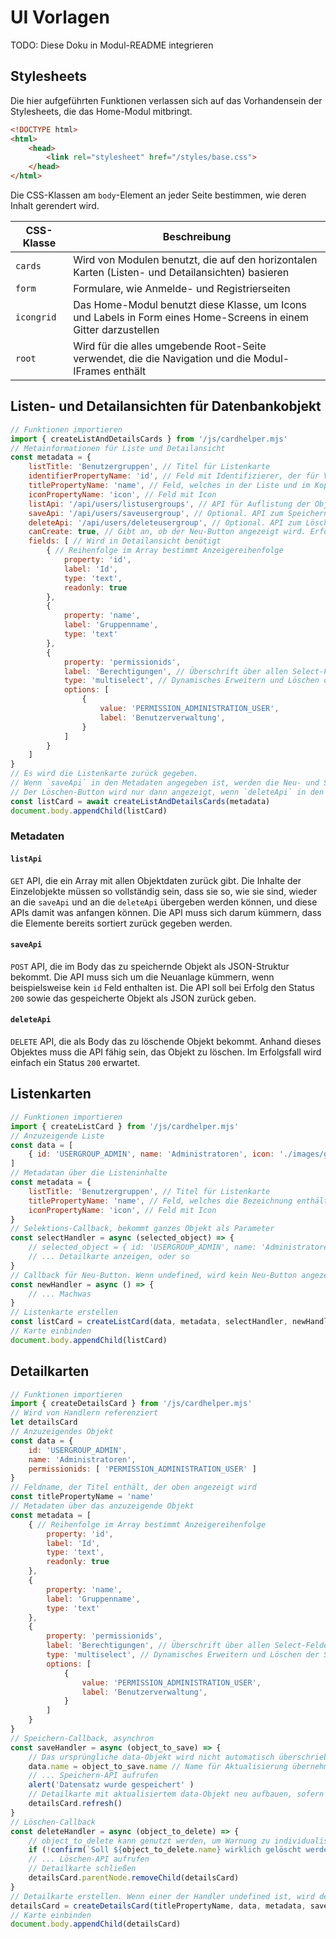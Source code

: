# UI Vorlagen

TODO: Diese Doku in Modul-README integrieren

## Stylesheets

Die hier aufgeführten Funktionen verlassen sich auf das Vorhandensein der Stylesheets, die das Home-Modul mitbringt.

```html
<!DOCTYPE html>
<html>
    <head>
        <link rel="stylesheet" href="/styles/base.css">
    </head>
</html>
```

Die CSS-Klassen am `body`-Element an jeder Seite bestimmen, wie deren Inhalt gerendert wird.

|CSS-Klasse|Beschreibung|
|---|---|
|`cards`|Wird von Modulen benutzt, die auf den horizontalen Karten (Listen- und Detailansichten) basieren|
|`form`|Formulare, wie Anmelde- und Registrierseiten|
|`icongrid`|Das Home-Modul benutzt diese Klasse, um Icons und Labels in Form eines Home-Screens in einem Gitter darzustellen|
|`root`|Wird für die alles umgebende Root-Seite verwendet, die die Navigation und die Modul-IFrames enthält|

## Listen- und Detailansichten für Datenbankobjekt

```js
// Funktionen importieren
import { createListAndDetailsCards } from '/js/cardhelper.mjs'
// Metainformationen für Liste und Detailansicht
const metadata = {
    listTitle: 'Benutzergruppen', // Titel für Listenkarte
    identifierPropertyName: 'id', // Feld mit Identifizierer, der für Vorselektionen genutzt wird. Üblicherweise `id`.
    titlePropertyName: 'name', // Feld, welches in der Liste und im Kopf der Detailansicht angezeigt wird
    iconPropertyName: 'icon', // Feld mit Icon
    listApi: '/api/users/listusergroups', // API für Auflistung der Objekte
    saveApi: '/api/users/saveusergroup', // Optional. API zum Speichern und Neuanlegen eines Datensatzes
    deleteApi: '/api/users/deleteusergroup', // Optional. API zum Löschen eines Datensatzes
    canCreate: true, // Gibt an, ob der Neu-Button angezeigt wird. Erfordert saveApi. Ist z.B. bei der Berechtigungsverwaltung auf false gesetzt, damit keine neuen Berechtigungen erstellt werden.
    fields: [ // Wird in Detailansicht benötigt
        { // Reihenfolge im Array bestimmt Anzeigereihenfolge
            property: 'id',
            label: 'Id',
            type: 'text', 
            readonly: true
        },
        {
            property: 'name',
            label: 'Gruppenname',
            type: 'text'
        },
        {
            property: 'permissionids',
            label: 'Berechtigungen', // Überschrift über allen Select-Feldern
            type: 'multiselect', // Dynamisches Erweitern und Löschen der Select-Felder
            options: [
                {
                    value: 'PERMISSION_ADMINISTRATION_USER',
                    label: 'Benutzerverwaltung',
                }
            ]
        }
    ]
}
// Es wird die Listenkarte zurück gegeben.
// Wenn `saveApi` in den Metadaten angegeben ist, werden die Neu- und Speichern-Buttons angezeigt.
// Der Löschen-Button wird nur dann angezeigt, wenn `deleteApi` in den Metadaten angegeben ist.
const listCard = await createListAndDetailsCards(metadata)
document.body.appendChild(listCard)
```

### Metadaten

#### `listApi`

`GET` API, die ein Array mit allen Objektdaten zurück gibt.
Die Inhalte der Einzelobjekte müssen so vollständig sein, dass sie so, wie sie sind, wieder an die `saveApi` und an die `deleteApi` übergeben werden können, und diese APIs damit was anfangen können.
Die API muss sich darum kümmern, dass die Elemente bereits sortiert zurück gegeben werden.

#### `saveApi`

`POST` API, die im Body das zu speichernde Objekt als JSON-Struktur bekommt.
Die API muss sich um die Neuanlage kümmern, wenn beispielsweise kein `id` Feld enthalten ist.
Die API soll bei Erfolg den Status `200` sowie das gespeicherte Objekt als JSON zurück geben.

#### `deleteApi`

`DELETE` API, die als Body das zu löschende Objekt bekommt.
Anhand dieses Objektes muss die API fähig sein, das Objekt zu löschen.
Im Erfolgsfall wird einfach ein Status `200` erwartet.

## Listenkarten

```js
// Funktionen importieren
import { createListCard } from '/js/cardhelper.mjs'
// Anzuzeigende Liste
const data = [
    { id: 'USERGROUP_ADMIN', name: 'Administratoren', icon: './images/group.png' }
]
// Metadatan über die Listeninhalte
const metadata = {
    listTitle: 'Benutzergruppen', // Titel für Listenkarte
    titlePropertyName: 'name', // Feld, welches die Bezeichnung enthält
    iconPropertyName: 'icon', // Feld mit Icon
}
// Selektions-Callback, bekommt ganzes Objekt als Parameter
const selectHandler = async (selected_object) => {
    // selected_object = { id: 'USERGROUP_ADMIN', name: 'Administratoren', icon: './images/group.png' }
    // ... Detailkarte anzeigen, oder so
}
// Callback für Neu-Button. Wenn undefined, wird kein Neu-Button angezeigt
const newHandler = async () => {
    // ... Machwas
}
// Listenkarte erstellen
const listCard = createListCard(data, metadata, selectHandler, newHandler)
// Karte einbinden
document.body.appendChild(listCard)
```

## Detailkarten

```js
// Funktionen importieren
import { createDetailsCard } from '/js/cardhelper.mjs'
// Wird von Handlern referenziert
let detailsCard
// Anzuzeigendes Objekt
const data = {
    id: 'USERGROUP_ADMIN',
    name: 'Administratoren',
    permissionids: [ 'PERMISSION_ADMINISTRATION_USER' ]
}
// Feldname, der Titel enthält, der oben angezeigt wird
const titlePropertyName = 'name'
// Metadaten über das anzuzeigende Objekt
const metadata = [
    { // Reihenfolge im Array bestimmt Anzeigereihenfolge
        property: 'id',
        label: 'Id',
        type: 'text', 
        readonly: true
    },
    {
        property: 'name',
        label: 'Gruppenname',
        type: 'text'
    },
    {
        property: 'permissionids',
        label: 'Berechtigungen', // Überschrift über allen Select-Feldern
        type: 'multiselect', // Dynamisches Erweitern und Löschen der Select-Felder
        options: [
            {
                value: 'PERMISSION_ADMINISTRATION_USER',
                label: 'Benutzerverwaltung',
            }
        ]
    }
}
// Speichern-Callback, asynchron
const saveHandler = async (object_to_save) => {
    // Das ursprüngliche data-Objekt wird nicht automatisch überschrieben, sondern ein neues angelegt
    data.name = object_to_save.name // Name für Aktualisierung übernehmen
    // ... Speichern-API aufrufen
    alert('Datensatz wurde gespeichert' )
    // Detailkarte mit aktualisiertem data-Objekt neu aufbauen, sofern nötig
    detailsCard.refresh()
}
// Löschen-Callback
const deleteHandler = async (object_to_delete) => {
    // object_to_delete kann genutzt werden, um Warnung zu individualisieren
    if (!confirm(`Soll ${object_to_delete.name} wirklich gelöscht werden?`)) return false
    // ... Löschen-API aufrufen
    // Detailkarte schließen
    detailsCard.parentNode.removeChild(detailsCard)
}
// Detailkarte erstellen. Wenn einer der Handler undefined ist, wird der entsprechende Button nicht angezeigt
detailsCard = createDetailsCard(titlePropertyName, data, metadata, saveHandler, deleteHandler)
// Karte einbinden
document.body.appendChild(detailsCard)
```